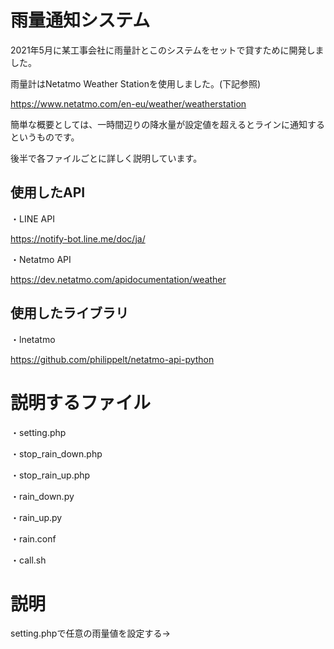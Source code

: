 # 雨量通知システム

2021年5月に某工事会社に雨量計とこのシステムをセットで貸すために開発しました。

雨量計はNetatmo Weather Stationを使用しました。(下記参照)

https://www.netatmo.com/en-eu/weather/weatherstation

簡単な概要としては、一時間辺りの降水量が設定値を超えるとラインに通知するというものです。

後半で各ファイルごとに詳しく説明しています。



## 使用したAPI

・LINE API

https://notify-bot.line.me/doc/ja/

・Netatmo API

https://dev.netatmo.com/apidocumentation/weather

## 使用したライブラリ

・lnetatmo

https://github.com/philippelt/netatmo-api-python









# 説明するファイル

・setting.php

・stop_rain_down.php

・stop_rain_up.php

・rain_down.py

・rain_up.py

・rain.conf

・call.sh

# 説明


setting.phpで任意の雨量値を設定する→
